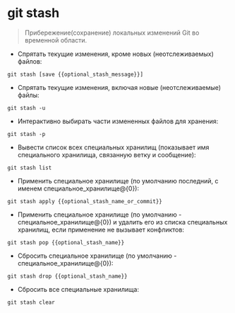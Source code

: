 # git stash

> Прибережение(сохранение) локальных изменений Git во временной области.

- Спрятать текущие изменения, кроме новых (неотслеживаемых) файлов:

`git stash [save {{optional_stash_message}}]`

- Спрятать текущие изменения, включая новые (неотслеживаемые) файлы:

`git stash -u`

- Интерактивно выбирать части измененных файлов для хранения:

`git stash -p`

- Вывести список всех специальных хранилищ (показывает имя специального хранилища, связанную ветку и сообщение):

`git stash list`

- Применить специальное хранилище (по умолчанию последний, с именем специальное_хранилище@{0}):

`git stash apply {{optional_stash_name_or_commit}}`

- Применить специальное хранилище (по умолчанию - специальное_хранилище@{0}) и удалить его из списка специальных хранилищ, если применение не вызывает конфликтов:

`git stash pop {{optional_stash_name}}`

- Сбросить специальное хранилище (по умолчанию - специальное_хранилище@{0}):

`git stash drop {{optional_stash_name}}`

- Сбросить все специальные хранилища:

`git stash clear`
